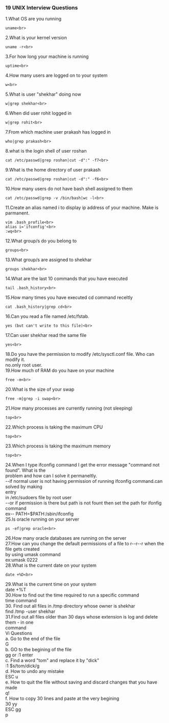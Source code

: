 ### 19 UNIX Interview Questions<br>
1.What OS are you running<br>
```
uname<br>
```
2.What is your kernel version<br>
```
uname -r<br>
```
3.For how long your machine is running<br>
```
uptime<br>
```
4.How many users are logged on to your system<br>
```
w<br>
```
5.What is user "shekhar" doing now<br>
```
w|grep shekhar<br>
```
6.When did user rohit logged in<br>
```
w|grep rohit<br>
```
7.From which machine user prakash has logged in<br>
```
who|grep prakash<br>
```
8.what is the login shell of user roshan<br>
```
cat /etc/passwd|grep roshan|cut -d":" -f7<br>
```
9.What is the home directory of user prakash<br>
```
cat /etc/passwd|grep roshan|cut -d":" -f6<br>
```
10.How many users do not have bash shell assigned to them<br>
```
cat /etc/passwd|grep -v /bin/bash|wc -l<br>
```
11.Create an alias named i to display ip address of your machine. Make is parmanent.<br>
```
vim .bash_profile<br>
alias i='ifconfig'<br>
:wq<br>
```
12.What group/s do you belong to<br>
```
groups<br>
```
13.What group/s are assigned to shekhar<br>
```
groups shekhar<br>
```
14.What are the last 10 commands that you have executed<br>
```
tail .bash_history<br>
```
15.How many times you have executed cd command receltly<br>
```
cat .bash_history|grep cd<br>
```
16.Can you read a file named /etc/fstab.<br>
```
yes (but can't write to this file)<br>
```
17.Can user shekhar read the same file<br>
```
yes<br>
```
18.Do you have the permission to modify /etc/sysctl.conf file. Who can modify it.<br>
no.only root user.<br>
19.How much of RAM do you have on your machine<br>
```
free -m<br>
```
20.What is the size of your swap<br>
```
free -m|grep -i swap<br>
```
21.How many processes are currently running (not sleeping)<br>
```
top<br>
```
22.Which process is taking the maximum CPU<br>
```
top<br>
```
23.Which process is taking the maximum memory<br>
```
top<br>
```
24.When I type ifconfig command I get the error message "command not found". What is the<br>
problem and how can I solve it permaneltly.<br>
--if normal user is not having permission of running ifconfig command.can solved by making<br>
entry<br>
in /etc/sudoers file by root user<br>
--or if permission is there but path is not fount then set the path for ifonfig command<br>
ex-- PATH=$PATH:/sbin/ifconfig<br>
25.Is oracle running on your server<br>
```
ps -ef|grep oracle<br>
```
26.How many oracle databases are running on the server<br>
27.How can you change the default permissions of a file to r--r--r when the file gets created<br>
by using umask command<br>
ex:umask 0222<br>
28.What is the current date on your system<br>
```
date +%D<br>
```
29.What is the current time on your system<br>
date +%T<br>
30.How to find out the time required to run a specific command<br>
time command<br>
30. Find out all files in /tmp directory whose owner is shekhar<br>
find /tmp -user shekhar<br>
31.Find out all files older than 30 days whose extension is log and delete them - in one<br>
command<br>
Vi Questions<br>
a. Go to the end of the file<br>
G<br>
b. GO to the begining of the file<br>
gg or :1 enter<br>
c. Find a word "tom" and replace it by "dick"<br>
:1 $s/tom/dick/g<br>
d. How to undo any mistake<br>
ESC u<br>
e. How to quit the file without saving and discard changes that you have made<br>
q!<br>
f. How to copy 30 lines and paste at the very begining<br>
30 yy<br>
ESC gg<br>
p<br>
